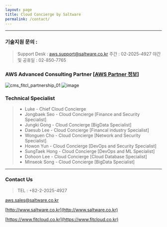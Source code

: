 ```yaml
---
layout: page
title: Cloud Concierge by Saltware
permalink: /contact/
---
```

***

### 기술지원 문의 : 
> Support Desk : aws.support@saltware.co.kr
> 주간 : 02-2025-4927
> 야간 및 공휴일 : 02-850-7765

### AWS Advanced Consulting Partner [[AWS Partner 정보](https://aws.amazon.com/ko/partners/find/partnerdetails/?n=Saltware&id=001E000000xHZ4MIAW#psf-solutions)]
![cms_fitcl_partnership_01](https://user-images.githubusercontent.com/30482872/29053412-f0a528ca-7c2a-11e7-93d1-94664b2058fb.gif)
![image](https://user-images.githubusercontent.com/29446742/53073608-dbdbed00-352b-11e9-8197-efbef0329240.png)


### Technical Specialist
>- Luke - Chief Cloud Concierge
>- Jongbaek Seo - Cloud Concierge [Finance and Security Specialist]
>- Jungki Gong - Cloud Concierge [BigData Specialist]
>- Daesub Lee - Cloud Concierge [Financal industry Specialist]
>- Wonguen Cho - Cloud Concierge [Network and Security Specialist]
>- Howon Yun - Cloud Concierge [DevOps and Security Specialist]
>- SungTaek Hong - Cloud Concierge [DevOps and ML Specialist]
>- Dohoon Lee - Cloud Concierge [Cloud Database Specialist]
>- Minseok Song - Cloud Concierge [BigData Specialist]

***

### Contact Us


> TEL : +82-2-2025-4927

[aws.sales@saltware.co.kr](mailto:aws.sales@saltware.co.kr)

[http://www.saltware.co.kr](http://www.saltware.co.kr)

[https://www.fitcloud.co.kr](https://www.fitcloud.co.kr)


